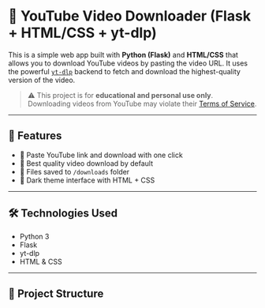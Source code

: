 # 🎥 YouTube Video Downloader (Flask + HTML/CSS + yt-dlp)

This is a simple web app built with **Python (Flask)** and **HTML/CSS** that allows you to download YouTube videos by pasting the video URL. It uses the powerful [`yt-dlp`](https://github.com/yt-dlp/yt-dlp) backend to fetch and download the highest-quality version of the video.

> ⚠️ This project is for **educational and personal use only**. Downloading videos from YouTube may violate their [Terms of Service](https://www.youtube.com/t/terms).

---

## 🚀 Features

- 🔗 Paste YouTube link and download with one click
- 🎯 Best quality video download by default
- 💾 Files saved to `/downloads` folder
- 🌙 Dark theme interface with HTML + CSS

---

## 🛠 Technologies Used

- Python 3
- Flask
- yt-dlp
- HTML & CSS

---

## 📁 Project Structure
